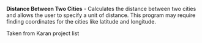 **Distance Between Two Cities** - Calculates the distance between two 
cities and allows the user to specify a unit of distance. 
This program may require finding coordinates for the cities like latitude and longitude.

Taken from Karan project list